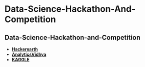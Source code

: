 # Data-Science-Hackathon-And-Competition


## Data-Science-Hackathon-and-Competition
* **[Hackerearth](https://www.hackerearth.com)** 
* **[AnalyticsVidhya](https://www.analyticsvidhya.com)**
* **[KAGGLE](https://www.kaggle.com/raj713335)**
